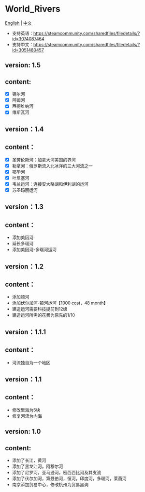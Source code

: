 # World_Rivers

[English](./README_EN.md) | [中文](./README.md)

- 支持英语：https://steamcommunity.com/sharedfiles/filedetails/?id=3074087464
- 支持中文：https://steamcommunity.com/sharedfiles/filedetails/?id=3051480457

## version: 1.5
## content:
- [x] 锡尔河
- [x] 阿姆河
- [x] 西德维纳河
- [x] 维斯瓦河

## version：1.4
## content：
- [x] 圣劳伦斯河：加拿大河美国的界河
- [x] 勒拿河：俄罗斯流入北冰洋的三大河流之一
- [x] 鄂毕河
- [x] 叶尼塞河
- [x] 韦兰运河：连接安大略湖和伊利湖的运河
- [x] 苏圣玛丽运河

## version：1.3
## content：
- 添加美因河
- 延长多瑙河
- 添加美因河-多瑙河运河

## version：1.2
## content：
- 添加顿河
- 添加伏尔加河-顿河运河【1000 cost，48 month】
- 建造运河需要科技提前到12级
- 建造运河所需的花费为原先的1/10

## version：1.1.1
## content：
- 河流独自为一个地区


## version：1.1
## content：
- 修改里海为5块
- 修复河流为内海

## version: 1.0
## content:
- 添加了长江，黄河
- 添加了黑龙江河，阿穆尔河
- 添加了尼罗河，亚马逊河，密西西比河及其支流
- 添加了伏尔加河，第聂伯河，恒河，印度河，多瑙河，莱茵河
- 南京添加贸易中心，修改杭州为贸易黑洞
